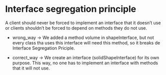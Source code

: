# Interface segregation principle

A client should never be forced to implement an interface that it doesn’t use or clients shouldn’t be forced to depend on methods they do not use.

- wrong_way -> We added a method volume in shapeInterface, but not every class tha uses this interface will need this method, so it breaks de Interface Segregation Priciple.

- correct_way -> We create an interface (solidShapeInterface) for its own purpose. This way, no one has to implement an interface with methods that it will not use.